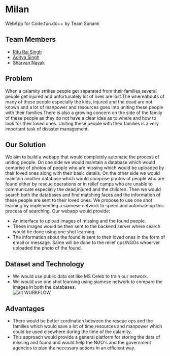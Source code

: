 # Milan
WebApp for Code.fun.do++ by Team Sunami

## Team Members

- <a href="https://github.com/RituRajSingh878">Ritu Raj Singh</a>
- <a href="https://github.com/adityauser">Aditya Singh</a>
- <a href="https://github.com/BAJUKA">Sharvan Nayak</a>

## Problem
When a calamity strikes people get separated from their families,several people get injured and unfortunately lot of lives are lost.The whereabouts of many of these people especially the kids, injured and the dead are not known and a lot of manpower and resources goes into uniting these people with their families.There is also a growing concern on the side of the family of these people as they do not have a clear idea as to where and how to look for their loved ones. Uniting these people with their families is a very important task of disaster management.

## Our Solution
We aim to build a webapp that would completely automate the process of uniting people. On one side we would maintain a database which would comprise of photos of people who are missing which would be uploaded by their loved ones along with their basic details. On the other side we would maintain another database which would comprise photos of people who are found either by rescue operations or in relief camps who are unable to communicate especially the dead,injured and the children. Then we would search both the databases and find matching faces and the information of these people are sent to their loved ones. We propose to use one shot learning by implementing a siamese network to speed and automate up this process of searching. Our webapp would provide:
* An interface to upload images of missing and the found people.
* These images would be then sent to the backend server where search would be done using one shot learning.
* The information about the found is sent to their loved ones in the form of email or message. Same will be done to the relief ops/NGOs whoerver uploaded the photo of the found. 
## Dataset and Technology 
* We would use public data set like MS Celeb to train our network.
* We would use one shot learning using siamese network to compare the images in both the databases.<br>
![alt WORKFLOW](https://github.com/adityauser/Milan/blob/master/Images/Architecture.jpeg)
## Advantages
* There would be better cordination between the rescue ops and the families which would save a lot of time,resources and manpower which could be used elsewhere during the time of the calamity.
* This approach would provide a general platform for storing the data of missing and found and would help the NGO's and the government agencies to plan the necessary actions in an efficient way.
